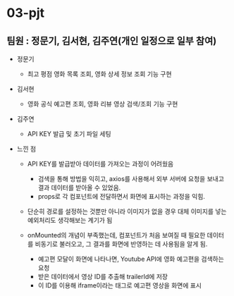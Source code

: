 # 03-pjt

## 팀원 : 정문기, 김서현, 김주연(개인 일정으로 일부 참여)

- 정문기
  - 최고 평점 영화 목록 조회, 영화 상세 정보 조회 기능 구현
  
- 김서현
  - 영화 공식 예고편 조회, 영화 리뷰 영상 검색/조회 기능 구현

- 김주연
  - API KEY 발급 및 초기 파일 세팅

- 느낀 점
  - API KEY를 발급받아 데이터를 가져오는 과정이 어려웠음
    - 검색을 통해 방법을 익히고, axios를 사용해서 외부 서버에 요청을 보내고 결과 데이터를 받아올 수 있었음.
    - props로 각 컴포넌트에 전달하면서 화면에 표시하는 과정을 익힘.

  - 단순히 경로를 설정하는 것뿐만 아니라 이미지가 없을 경우 대체 이미지를 넣는 예외처리도 생각해보는 계기가 됨

  - onMounted의 개념이 부족했는데, 컴포넌트가 처음 보여질 때 필요한 데이터를 비동기로 불러오고, 그 결과를 화면에 반영하는 데 사용됨을 알게 됨.
    - 예고편 모달이 화면에 나타나면, Youtube API에 영화 예고편을 검색하는 요청
    - 받은 데이터에서 영상 ID를 추출해 trailerId에 저장
    - 이 ID를 이용해 iframe이라는 태그로 예고편 영상을 화면에 표시